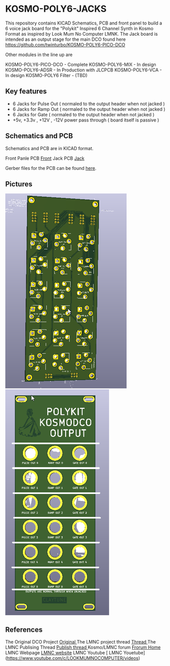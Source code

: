 # KOSMO-POLY6-JACKS

This repository contains KICAD Schematics, PCB and front panel to build a 6 voice jack board for the "Polykit" Inspired 6 Channel Synth in Kosmo Format as inspired by Look Mum No Computer LMNK. The Jack board is intended as an output stage for the main DCO found here https://github.com/twinturbo/KOSMO-POLY6-PICO-DCO

Other modules in the line up are

KOSMO-POLY6-PICO-DCO - Complete
KOSMO-POLY6-MIX - In design
KOSMO-POLY6-ADSR - In Production with JLCPCB
KOSMO-POLY6-VCA - In design
KOSMO-POLY6 Filter - (TBD)

## Key features

- 6 Jacks for Pulse Out ( normaled to the output header when not jacked )
- 6 Jacks for Ramp Out ( normaled to the output header when not jacked )
- 6 Jacks for Gate ( normaled to the output header when not jacked )
- +5v, +3.3v , +12V , -12V power pass through ( board itself is passive )

## Schematics and PCB
Schematics and PCB are in KICAD format.

Front Panle PCB [Front](https://github.com/twinturbo/KOSMO-POLY6-JACKS/tree/master/HARDWARE/FRONT-PANEL)
Jack PCB [Jack](https://github.com/twinturbo/KOSMO-POLY6-JACKS/tree/master/HARDWARE/JACK-BAORD)

Gerber files for the PCB can be found [here](HARDWARE\PCB-PRINTS).

## Pictures
![Kosmo DCO Jack PCB ](/Documentation/jack-pcb-V0.1.0.png)
![Kosmo DCO Jack Front Panle ](/Documentation/jack-fp-V0.1.0.png)


## References
The Original DCO Project [ Original ](https://github.com/polykit/pico-dco)
The LMNC project thread [ Thread ](https://lookmumnocomputer.discourse.group/t/kosmoing-the-polykit-dco/5878)
The LMNC Publising Thread [ Publish thread ](https://lookmumnocomputer.discourse.group/t/kosmo-poly6-releases/5962)
Kosmo/LMNC forum [ Frorum Home ](https://lookmumnocomputer.discourse.group/)
LMNC Webpage [ LMNC website](https://www.lookmumnocomputer.com/)
LMNC Youtube [ LMNC Youetube] (https://www.youtube.com/c/LOOKMUMNOCOMPUTER/videos)
